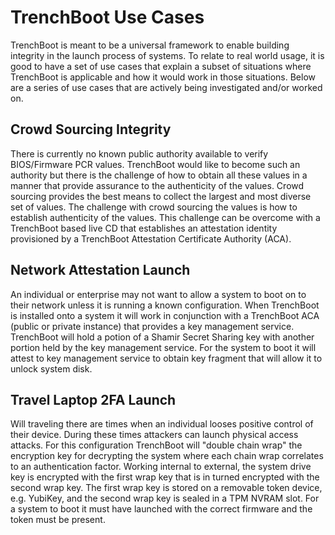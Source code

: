 TrenchBoot Use Cases
====================

TrenchBoot is meant to be a universal framework to enable building integrity in
the launch process of systems. To relate to real world usage, it is good to
have a set of use cases that explain a subset of situations where TrenchBoot is
applicable and how it would work in those situations. Below are a series of use
cases that are actively being investigated and/or worked on.


## Crowd Sourcing Integrity

There is currently no known public authority available to verify BIOS/Firmware
PCR values. TrenchBoot would like to become such an authority but there is the
challenge of how to obtain all these values in a manner that provide assurance
to the authenticity of the values. Crowd sourcing provides the best means to
collect the largest and most diverse set of values. The challenge with crowd
sourcing the values is how to establish authenticity of the values. This
challenge can be overcome with a TrenchBoot based live CD that establishes an
attestation identity provisioned by a TrenchBoot Attestation Certificate
Authority (ACA).

## Network Attestation Launch

An individual or enterprise may not want to allow a system to boot on to their
network unless it is running a known configuration. When TrenchBoot is
installed onto a system it will work in conjunction with a TrenchBoot ACA
(public or private instance) that provides a key management service. TrenchBoot
will hold a potion of a Shamir Secret Sharing key with another portion held by
the key management service. For the system to boot it will attest to key
management service to obtain key fragment that will allow it to unlock system
disk.

## Travel Laptop 2FA Launch

Will traveling there are times when an individual looses positive control of
their device. During these times attackers can launch physical access attacks.
For this configuration TrenchBoot will "double chain wrap" the encryption key
for decrypting the system where each chain wrap correlates to an authentication
factor. Working internal to external, the system drive key is encrypted with
the first wrap key that is in turned encrypted with the second wrap key. The
first wrap key is stored on a removable token device, e.g. YubiKey, and the
second wrap key is sealed in a TPM NVRAM slot. For a system to boot it must
have launched with the correct firmware and the token must be present.

